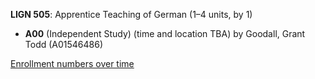 **LIGN 505**: Apprentice Teaching of German (1–4 units, by 1)

- **A00** (Independent Study) (time and location TBA) by Goodall, Grant Todd (A01546486)

[Enrollment numbers over time](./LIGN505.tsv)
